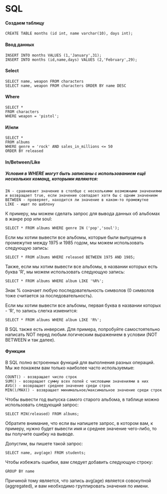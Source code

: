 # SQL

#### Создаем таблицу
```
CREATE TABLE months (id int, name varchar(10), days int);
```

#### Ввод данных
```
INSERT INTO months VALUES (1,'January',31);
INSERT INTO months (id,name,days) VALUES (2,'February',29);
```
#### Select
```
SELECT name, weapon FROM characters
SELECT name, weapon FROM characters ORDER BY name DESC
```
#### Where
```
SELECT * 
FROM characters
WHERE weapon = 'pistol';
```
#### И/или
```
SELECT * 
FROM albums 
WHERE genre = 'rock' AND sales_in_millions <= 50 
ORDER BY released
```
#### In/Between/Like
##### Условия в WHERE могут быть записаны с использованием ещё нескольких команд, которыми являются:

    IN - сравнивает значение в столбце с несколькими возможными значениями и возвращает true, если значение совпадает хотя бы с одним значением
    BETWEEN - проверяет, находится ли значение в каком-то промежутке
    LIKE - ищет по шаблону

К примеру, мы можем сделать запрос для вывода данных об альбомах в жанре pop или soul:
```
SELECT * FROM albums WHERE genre IN ('pop','soul');
```
 Если мы хотим вывести все альбомы, которые были выпущены в промежутке между 1975 и 1985 годом, мы можем использовать следующую запись:
```
SELECT * FROM albums WHERE released BETWEEN 1975 AND 1985;
```

Также, если мы хотим вывести все альбомы, в названии которых есть буква 'R', мы можем использовать следующую запись:
```
SELECT * FROM albums WHERE album LIKE '%R%';
```
Знак % означает любую последовательность символов (0 символов тоже считается за последовательность).

Если мы хотим вывести все альбомы, первая буква в названии которых - 'R', то запись слегка изменится:
```
SELECT * FROM albums WHERE album LIKE 'R%';
```
В SQL также есть инверсия. Для примера, попробуйте самостоятельно написать NOT перед любым логическим выражением в условии (NOT BETWEEN и так далее).


#### Функции

В SQL полно встроенных функций для выполнения разных операций. Мы же покажем вам только наиболее часто используемые:

    COUNT() - возвращает число строк
    SUM() - возвращает сумму всех полей с числовыми значениями в них
    AVG() - возвращает среднее значение среди строк
    MIN()/MAX() - возвращает минимальное/максимальное значение среди строк

Чтобы вывести год выпуска самого старого альбома, в таблице можно использовать следующий запрос:
```
SELECT MIN(released) FROM albums;
```
Обратите внимание, что если вы напишете запрос, в котором вам, к примеру, нужно будет вывести имя и среднее значение чего-либо, то вы получите ошибку на выводе.

Допустим, вы пишете такой запрос:
```
SELECT name, avg(age) FROM students;
```
Чтобы избежать ошибки, вам следует добавить следующую строку:
```
GROUP BY name
```
Причиной тому является, что запись avg(age) является совокупной (aggregated), и вам необходимо группировать значения по имени.